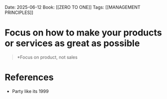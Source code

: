 Date: 2025-06-12
Book: [[ZERO TO ONE]]
Tags: [[MANAGEMENT PRINCIPLES]] 

# Focus on how to make your products or services as great as possible

>*Focus on product, not sales 
# References 
- Party like its 1999